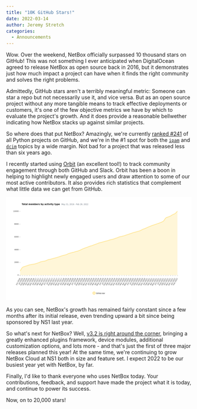 ```yaml
---
title: "10K GitHub Stars!"
date: 2022-03-14
author: Jeremy Stretch
categories:
  - Announcements
---
```

Wow. Over the weekend, NetBox officially surpassed 10 thousand stars on GitHub! This was not something I ever anticipated when DigitalOcean agreed to release NetBox as open source back in 2016, but it demonstrates just how much impact a project can have when it finds the right community and solves the right problems.

Admittedly, GitHub stars aren't a terribly meaningful metric: Someone can star a repo but not necessarily use it, and vice versa. But as an open source project without any more tangible means to track effective deployments or customers, it's one of the few objective metrics we have by which to evaluate the project's growth. And it does provide a reasonable bellwether indicating how NetBox stacks up against similar projects.

So where does that put NetBox? Amazingly, we're currently [ranked #241](https://github.com/search?l=Python&p=25&q=stars%3A%22%3E+10000%22&type=Repositories) of all Python projects on GitHub, and we're in the #1 spot for both the [`ipam`](https://github.com/topics/ipam) and [`dcim`](https://github.com/topics/ipam) topics by a wide margin. Not bad for a project that was released less than six years ago.

I recently started using [Orbit](https://orbit.love/) (an excellent tool!) to track community engagement through both GitHub and Slack. Orbit has been a boon in helping to highlight newly engaged users and draw attention to some of our most active contributors. It also provides rich statistics that complement what little data we can get from GitHub.

![Orbit: GitHub star growth since release](/assets/images/posts/orbit-star-growth.png)

As you can see, NetBox's growth has remained fairly constant since a few months after its initial release, even trending upward a bit since being sponsored by NS1 last year.

So what's next for NetBox? Well, [v3.2 is right around the corner](/announcements/netbox-3.2-second-beta/), bringing a greatly enhanced plugins framework, device modules, additional customization options, and lots more - and that's just the first of three major releases planned this year! At the same time, we're continuing to grow NetBox Cloud at NS1 both in size and feature set. I expect 2022 to be our busiest year yet with NetBox, by far.

Finally, I'd like to thank everyone who uses NetBox today. Your contributions, feedback, and support have made the project what it is today, and continue to power its success.

Now, on to 20,000 stars!

